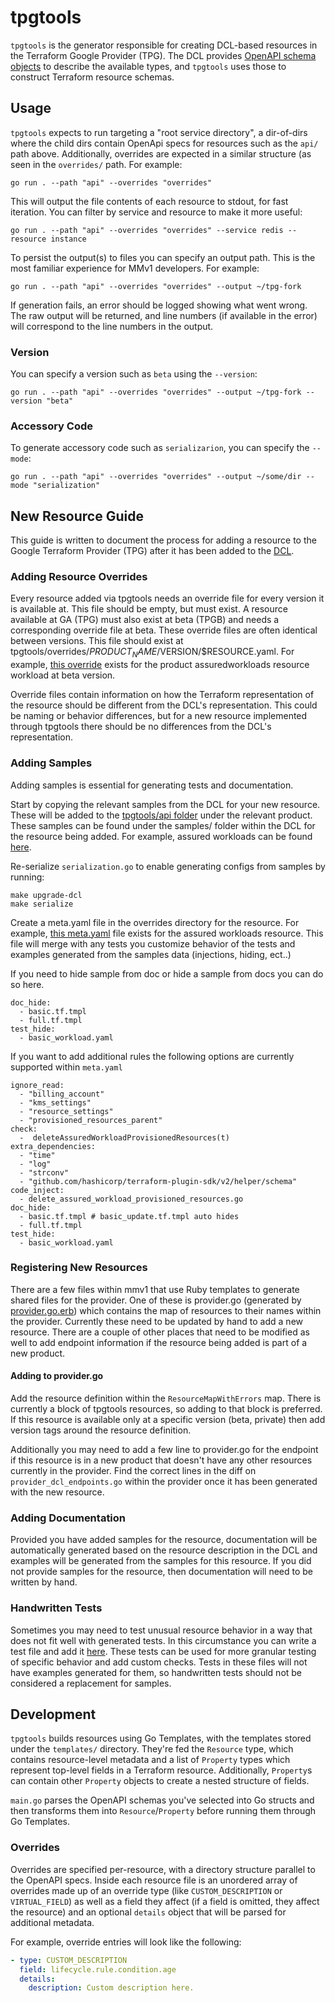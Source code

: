 # tpgtools

`tpgtools` is the generator responsible for creating DCL-based resources in the
Terraform Google Provider (TPG). The DCL provides [OpenAPI schema objects](https://swagger.io/specification/#schema-object)
to describe the available types, and `tpgtools` uses those to construct
Terraform resource schemas.

## Usage

`tpgtools` expects to run targeting a "root service directory", a dir-of-dirs
where the child dirs contain OpenApi specs for resources such as the `api/` path
above. Additionally, overrides are expected in a similar structure (as seen in
the `overrides/` path. For example:

```
go run . --path "api" --overrides "overrides"
```

This will output the file contents of each resource to stdout, for fast
iteration. You can filter by service and resource to make it more useful:

```
go run . --path "api" --overrides "overrides" --service redis --resource instance
```

To persist the output(s) to files you can specify an output path. This is the
most familiar experience for MMv1 developers. For example:

```
go run . --path "api" --overrides "overrides" --output ~/tpg-fork
```

If generation fails, an error should be logged showing what went wrong. The raw
output will be returned, and line numbers (if available in the error) will
correspond to the line numbers in the output.

### Version

You can specify a version such as `beta` using the `--version`:


```
go run . --path "api" --overrides "overrides" --output ~/tpg-fork --version "beta"
```

### Accessory Code

To generate accessory code such as `serializarion`, you can specify the `--mode`:

```
go run . --path "api" --overrides "overrides" --output ~/some/dir --mode "serialization"
```

## New Resource Guide

This guide is written to document the process for adding a resource to the Google Terraform Provider (TPG) after it has been added to the [DCL](https://github.com/GoogleCloudPlatform/declarative-resource-client-library).

### Adding Resource Overrides

Every resource added via tpgtools needs an override file for every version it is available at. This file should be empty, but must exist. A resource available at GA (TPG) must also exist at beta (TPGB) and needs a corresponding override file at beta. These override files are often identical between versions. This file should exist at tpgtools/overrides/$PRODUCT_NAME/$VERSION/$RESOURCE.yaml. For example, [this override](https://github.com/GoogleCloudPlatform/magic-modules/blob/master/tpgtools/overrides/assuredworkloads/beta/workload.yaml) exists for the product assuredworkloads resource workload at beta version.

Override files contain information on how the Terraform representation of the resource should be different from the DCL's representation. This could be naming or behavior differences, but for a new resource implemented through tpgtools there should be no differences from the DCL's representation.

### Adding Samples

Adding samples is essential for generating tests and documentation.

Start by copying the relevant samples from the DCL for your new resource. These will be added to
the [tpgtools/api folder](https://github.com/GoogleCloudPlatform/magic-modules/tree/master/tpgtools/api) under the relevant product.
These samples can be found under the samples/ folder within the DCL for the resource being added. For example, assured
workloads can be found [here](https://github.com/GoogleCloudPlatform/declarative-resource-client-library/tree/main/services/google/assuredworkloads/samples).

Re-serialize `serialization.go` to enable generating configs from samples by running:
```
make upgrade-dcl
make serialize
```

Create a meta.yaml file in the overrides directory for the resource. For example, 
[this meta.yaml](https://github.com/GoogleCloudPlatform/magic-modules/blob/master/tpgtools/overrides/assuredworkloads/samples/workload/meta.yaml) file exists for the assured workloads resource.
This file will merge with any tests you customize behavior
of the tests and examples generated from the samples data (injections, hiding, ect..)

If you need to hide sample from doc or hide a sample from docs you can do so here.
```
doc_hide:
  - basic.tf.tmpl
  - full.tf.tmpl
test_hide:
  - basic_workload.yaml
```

If you want to add additional rules the following options are currently supported within `meta.yaml`
```
ignore_read:
  - "billing_account"
  - "kms_settings"
  - "resource_settings"
  - "provisioned_resources_parent"
check:
  -  deleteAssuredWorkloadProvisionedResources(t)
extra_dependencies:
  - "time"
  - "log"
  - "strconv"
  - "github.com/hashicorp/terraform-plugin-sdk/v2/helper/schema"
code_inject:
  - delete_assured_workload_provisioned_resources.go
doc_hide:
  - basic.tf.tmpl # basic_update.tf.tmpl auto hides
  - full.tf.tmpl
test_hide:
  - basic_workload.yaml
```

### Registering New Resources

There are a few files within mmv1 that use Ruby templates to generate shared files for the provider. One of these is provider.go (generated by [provider.go.erb](https://github.com/GoogleCloudPlatform/magic-modules/blob/master/mmv1/third_party/terraform/utils/provider.go.erb)) which contains the map of resources to their names within the provider. Currently these need to be updated by hand to add a new resource. There are a couple of other places that need to be modified as well to add endpoint information if the resource being added is part of a new product.

#### Adding to provider.go

Add the resource definition within the `ResourceMapWithErrors` map. There is currently a block of tpgtools resources, so adding to that block is preferred. If this resource is available only at a specific version (beta, private) then add version tags around the resource definition.

Additionally you may need to add a few line to provider.go for the endpoint if this resource is in a new product that doesn't have any other resources currently in the provider. Find the correct lines in the diff on `provider_dcl_endpoints.go` within the provider once it has been generated with the new resource.

### Adding Documentation

Provided you have added samples for the resource, documentation will be automatically generated based on the resource description in the DCL and examples will be generated from the samples for this resource. If you did not provide samples for the resource, then documentation will need to be written by hand.

### Handwritten Tests

Sometimes you may need to test unusual resource behavior in a way that does not fit well with generated tests. In this circumstance you can write a test file and add it [here](https://github.com/GoogleCloudPlatform/magic-modules/tree/master/mmv1/third_party/terraform/tests). These tests can be used for more granular testing of specific behavior and add custom checks. Tests in these files will not have examples generated for them, so handwritten tests should not be considered a replacement for samples. 

## Development

`tpgtools` builds resources using Go Templates, with the templates stored under
the `templates/` directory. They're fed the `Resource` type, which contains
resource-level metadata and a list of `Property` types which represent top-level
fields in a Terraform resource. Additionally, `Property`s can contain other
`Property` objects to create a nested structure of fields.

`main.go` parses the OpenAPI schemas you've selected into Go structs and then
transforms them into `Resource`/`Property` before running them through Go
Templates.

### Overrides

Overrides are specified per-resource, with a directory structure parallel to the
OpenAPI specs. Inside each resource file is an unordered array of overrides made
up of an override type (like `CUSTOM_DESCRIPTION` or `VIRTUAL_FIELD`) as well as
a field they affect (if a field is omitted, they affect the resource) and an
optional `details` object that will be parsed for additional metadata.

For example, override entries will look like the following:

```yaml
- type: CUSTOM_DESCRIPTION
  field: lifecycle.rule.condition.age
  details:
    description: Custom description here.
```
